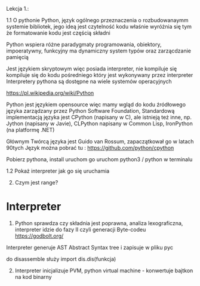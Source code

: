
Lekcja 1.:

1.1 O pythonie
Python, język ogólnego przeznaczenia o rozbudowanaymm systemie
bibliotek, jego ideą jest czytelność kodu
właśnie wyróżnia się tym że formatowanie kodu jest 
częścią składni

Python wspiera różne paradygmaty programowania,
obiektory, impoeratywny, funkcyjny
ma dynamiczny system typów oraz zarzącdzanie pamięcią

Jest językiem skryptowym więc posiada interpreter, nie kompiluje się
kompiluje się do kodu pośredniego który jest wykonywany przez interpreter
Interpretery pythona są dostępne na wiele systemów operacyjnych

https://pl.wikipedia.org/wiki/Python

Python jest językiem opensource więc mamy wgląd do kodu źródłowego języka
zarządzany przez Python Software Foundation,
Standardową implementacją języka jest CPython (napisany w C), ale istnieją też inne, np. Jython (napisany w Javie), CLPython napisany w Common Lisp, IronPython (na platformę .NET) 

Głównym Twórcą języka jest Guido van Rossum, zapaczątkował go w latach 90tych
Język można pobrać tu : https://github.com/python/cpython


Pobierz pythona,
install
uruchom go
uruchom python3 / python w terminalu


1.2 Pokaż interpreter jak go się uruchamia

2. Czym jest range?



# Interpreter
1. Python sprawdza czy składnia jest poprawna, analiza lexograficzna, interpreter idzie do fazy II
czyli generacji Byte-codeu
https://godbolt.org/

Interpreter generuje AST Abstract Syntax tree i zapisuje w pliku pyc

do disassemble służy import dis.dis(funkcja)

2. Interpreter inicjalizuje PVM, python virtual machine - konwertuje bajtkon na kod binarny